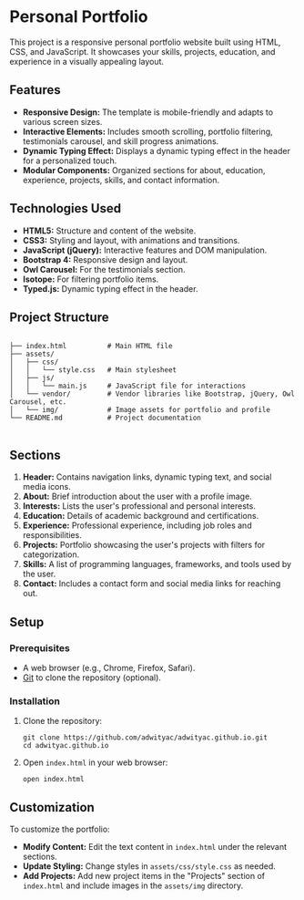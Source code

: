 <h1>Personal Portfolio</h1>

<p>This project is a responsive personal portfolio website built using HTML, CSS, and JavaScript. It showcases your skills, projects, education, and experience in a visually appealing layout.</p>

<h2>Features</h2>
<ul>
  <li><strong>Responsive Design:</strong> The template is mobile-friendly and adapts to various screen sizes.</li>
  <li><strong>Interactive Elements:</strong> Includes smooth scrolling, portfolio filtering, testimonials carousel, and skill progress animations.</li>
  <li><strong>Dynamic Typing Effect:</strong> Displays a dynamic typing effect in the header for a personalized touch.</li>
  <li><strong>Modular Components:</strong> Organized sections for about, education, experience, projects, skills, and contact information.</li>
</ul>

<h2>Technologies Used</h2>
<ul>
  <li><strong>HTML5:</strong> Structure and content of the website.</li>
  <li><strong>CSS3:</strong> Styling and layout, with animations and transitions.</li>
  <li><strong>JavaScript (jQuery):</strong> Interactive features and DOM manipulation.</li>
  <li><strong>Bootstrap 4:</strong> Responsive design and layout.</li>
  <li><strong>Owl Carousel:</strong> For the testimonials section.</li>
  <li><strong>Isotope:</strong> For filtering portfolio items.</li>
  <li><strong>Typed.js:</strong> Dynamic typing effect in the header.</li>
</ul>

<h2>Project Structure</h2>
<pre>
<code>
├── index.html          # Main HTML file
├── assets/
│   ├── css/
│   │   └── style.css   # Main stylesheet
│   ├── js/
│   │   └── main.js     # JavaScript file for interactions
│   └── vendor/         # Vendor libraries like Bootstrap, jQuery, Owl Carousel, etc.
│   └── img/            # Image assets for portfolio and profile
└── README.md           # Project documentation
</code>
</pre>

<h2>Sections</h2>
<ol>
  <li><strong>Header:</strong> Contains navigation links, dynamic typing text, and social media icons.</li>
  <li><strong>About:</strong> Brief introduction about the user with a profile image.</li>
  <li><strong>Interests:</strong> Lists the user's professional and personal interests.</li>
  <li><strong>Education:</strong> Details of academic background and certifications.</li>
  <li><strong>Experience:</strong> Professional experience, including job roles and responsibilities.</li>
  <li><strong>Projects:</strong> Portfolio showcasing the user's projects with filters for categorization.</li>
  <li><strong>Skills:</strong> A list of programming languages, frameworks, and tools used by the user.</li>
  <li><strong>Contact:</strong> Includes a contact form and social media links for reaching out.</li>
</ol>

<h2>Setup</h2>

<h3>Prerequisites</h3>
<ul>
  <li>A web browser (e.g., Chrome, Firefox, Safari).</li>
  <li><a href="https://git-scm.com/">Git</a> to clone the repository (optional).</li>
</ul>

<h3>Installation</h3>
<ol>
  <li>Clone the repository:
    <pre><code>git clone https://github.com/adwityac/adwityac.github.io.git
cd adwityac.github.io</code></pre>
  </li>
  <li>Open <code>index.html</code> in your web browser:
    <pre><code>open index.html</code></pre>
  </li>
</ol>

<h2>Customization</h2>
<p>To customize the portfolio:</p>
<ul>
  <li><strong>Modify Content:</strong> Edit the text content in <code>index.html</code> under the relevant sections.</li>
  <li><strong>Update Styling:</strong> Change styles in <code>assets/css/style.css</code> as needed.</li>
  <li><strong>Add Projects:</strong> Add new project items in the "Projects" section of <code>index.html</code> and include images in the <code>assets/img</code> directory.</li>
</ul>

